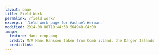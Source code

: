 ```yaml
---
layout: page
title: Field Work
permalink: /field work/
excerpt: "field work page for Rachael Herman."
modified: 2014-08-08T19:44:38.564948-04:00
image:
  feature: Hans_crop.png
  credit: M/V Hans Hansson taken from Comb island, the Danger Islands
  creditlink:
---
```

